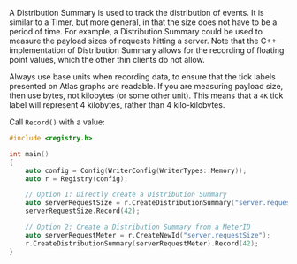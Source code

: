 A Distribution Summary is used to track the distribution of events. It is similar to a Timer, but
more general, in that the size does not have to be a period of time. For example, a Distribution
Summary could be used to measure the payload sizes of requests hitting a server. Note that the C++
implementation of Distribution Summary allows for the recording of floating point values, which the
other thin clients do not allow.

Always use base units when recording data, to ensure that the tick labels presented on Atlas graphs
are readable. If you are measuring payload size, then use bytes, not kilobytes (or some other unit).
This means that a `4K` tick label will represent 4 kilobytes, rather than 4 kilo-kilobytes.

Call `Record()` with a value:

```cpp
#include <registry.h>

int main()
{
    auto config = Config(WriterConfig(WriterTypes::Memory));
    auto r = Registry(config);

    // Option 1: Directly create a Distribution Summary
    auto serverRequestSize = r.CreateDistributionSummary("server.requestSize");
    serverRequestSize.Record(42);

    // Option 2: Create a Distribution Summary from a MeterID
    auto serverRequestMeter = r.CreateNewId("server.requestSize");
    r.CreateDistributionSummary(serverRequestMeter).Record(42);
}
```
